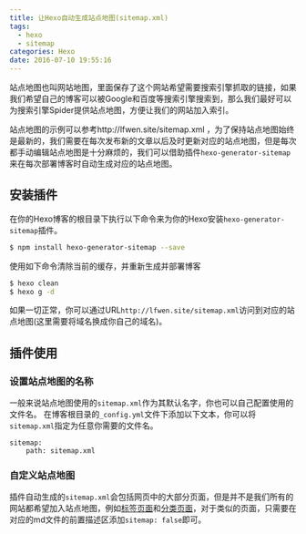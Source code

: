 ```yaml
---
title: 让Hexo自动生成站点地图(sitemap.xml)
tags:
  - hexo
  - sitemap
categories: Hexo
date: 2016-07-10 19:55:16
---
```



站点地图也叫网站地图，里面保存了这个网站希望需要搜索引擎抓取的链接，如果我们希望自己的博客可以被Google和百度等搜索引擎搜索到，那么我们最好可以为搜索引擎Spider提供站点地图，方便让我们的网站加入索引。

<!-- more -->

站点地图的示例可以参考http://lfwen.site/sitemap.xml ，为了保持站点地图始终是最新的，我们需要在每次发布新的文章以后及时更新对应的站点地图，但是每次都手动编辑站点地图是十分麻烦的，我们可以借助插件`hexo-generator-sitemap`来在每次部署博客时自动生成对应的站点地图。

## 安装插件

在你的Hexo博客的根目录下执行以下命令来为你的Hexo安装`hexo-generator-sitemap`插件。

```bash
$ npm install hexo-generator-sitemap --save
```

使用如下命令清除当前的缓存，并重新生成并部署博客

```bash
$ hexo clean
$ hexo g -d
```

如果一切正常，你可以通过URL`http://lfwen.site/sitemap.xml`访问到对应的站点地图(这里需要将域名换成你自己的域名)。

## 插件使用
### 设置站点地图的名称
一般来说站点地图使用的`sitemap.xml`作为其默认名字，你也可以自己配置使用的文件名。
在博客根目录的`_config.yml`文件下添加以下文本，你可以将`sitemap.xml`指定为任意你需要的文件名。

```
sitemap:
    path: sitemap.xml
```

### 自定义站点地图
插件自动生成的`sitemap.xml`会包括网页中的大部分页面，但是并不是我们所有的网站都希望加入站点地图，例如[标签页面](http://lfwen.site/tags/)和[分类页面](http://lfwen.site/categories/)，对于类似的页面，只需要在对应的md文件的前置描述区添加`sitemap: false`即可。
